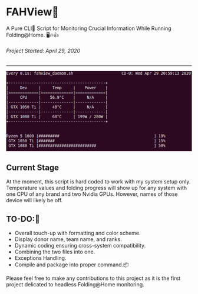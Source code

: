# FAHView:syringe:
A Pure CLI:floppy_disk: Script for Monitoring Crucial Information While Running Folding@Home. :desktop_computer::fire::+1:
###### Project Started: April 29, 2020
<hr>

![FAHView Screenshot](./docs/src/FAHView_screenshot.gif)

## Current Stage
At the moment, this script is hard coded to work with my system setup only. Temperature values and folding progress will show up for any system with one CPU of any brand and two Nvidia GPUs. However, names of those device will likely be off.


## TO-DO::pill:
* Overall touch-up with formatting and color scheme.
* Display donor name, team name, and ranks.
* Dynamic coding ensuring cross-system compatibility.
* Combining the two files into one.
* Exceptions Handling.
* Compile and package into proper command.:package:

Please feel free to make any contributions to this project as it is the first project delicated to headless Folding@Home monitoring.
